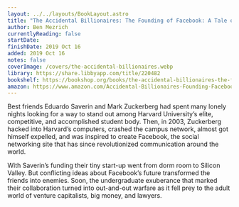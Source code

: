 ```yaml
---
layout: ../../layouts/BookLayout.astro
title: "The Accidental Billionaires: The Founding of Facebook: A Tale of Sex, Money, Genius and Betrayal"
author: Ben Mezrich
currentlyReading: false
startDate: 
finishDate: 2019 Oct 16
added: 2019 Oct 16
notes: false
coverImage: /covers/the-accidental-billionaires.webp
library: https://share.libbyapp.com/title/220482
bookshelf: https://bookshop.org/books/the-accidental-billionaires-the-founding-of-facebook-a-tale-of-sex-money-genius-and-betrayal/9780307740984
amazon: https://www.amazon.com/Accidental-Billionaires-Founding-Facebook-Betrayal/dp/0307740986
---
```


Best friends Eduardo Saverin and Mark Zuckerberg had spent many lonely nights looking for a way to stand out among Harvard University’s elite, competitive, and accomplished  student body. Then, in 2003, Zuckerberg hacked into Harvard’s computers, crashed the campus network, almost got himself expelled, and was inspired to create Facebook, the social networking site that has since revolutionized communication around the world.

With Saverin’s funding their tiny start-up went from dorm room to Silicon Valley. But conflicting ideas about Facebook’s future transformed the friends into enemies. Soon, the undergraduate exuberance that marked their collaboration turned into out-and-out warfare as it fell prey to the adult world of venture capitalists, big money, and lawyers.

<!-- ### Notes & Highlights -->
